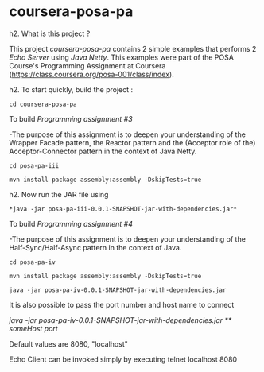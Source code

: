 coursera-posa-pa
================
h2. What is this project ?

This project *coursera-posa-pa* contains 2 simple examples that performs 2 *Echo Server* using *Java Netty*. This examples were part of the POSA  Course's Programming Assignment at Coursera (https://class.coursera.org/posa-001/class/index).

h2.  To start quickly, build the project :

<pre><code>cd coursera-posa-pa</code></pre>

To build *Programming assignment #3* 

-The purpose of this assignment is to deepen your understanding of the Wrapper Facade pattern, the Reactor pattern and the (Acceptor role of the) Acceptor-Connector pattern in the context of Java Netty. 

<pre><code>cd posa-pa-iii</code></pre>
<pre><code>mvn install package assembly:assembly -DskipTests=true</code></pre>

h2.  Now run the JAR file using

<pre><code>*java -jar posa-pa-iii-0.0.1-SNAPSHOT-jar-with-dependencies.jar*</code></pre>


To build *Programming assignment #4*

-The purpose of this assignment is to deepen your understanding of the Half-Sync/Half-Async pattern in the context of Java. 

<pre><code>cd posa-pa-iv</code></pre>

<pre><code>mvn install package assembly:assembly -DskipTests=true</code></pre>

<pre><code>java -jar posa-pa-iv-0.0.1-SNAPSHOT-jar-with-dependencies.jar</code></pre>


It is also possible to pass the port number and host name to connect 


*java -jar posa-pa-iv-0.0.1-SNAPSHOT-jar-with-dependencies.jar ** someHost port*

Default values are 8080, "localhost"

Echo Client can be invoked simply by executing telnet localhost 8080
